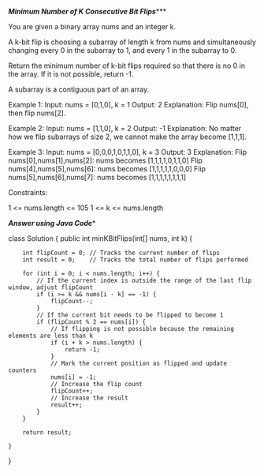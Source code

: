 *******Minimum Number of K Consecutive Bit Flips**********

You are given a binary array nums and an integer k.

A k-bit flip is choosing a subarray of length k from nums and simultaneously changing every 0 in the subarray to 1, and every 1 in the subarray to 0.

Return the minimum number of k-bit flips required so that there is no 0 in the array. If it is not possible, return -1.

A subarray is a contiguous part of an array.
 
Example 1:
Input: nums = [0,1,0], k = 1
Output: 2
Explanation: Flip nums[0], then flip nums[2].

Example 2:
Input: nums = [1,1,0], k = 2
Output: -1
Explanation: No matter how we flip subarrays of size 2, we cannot make the array become [1,1,1].

Example 3:
Input: nums = [0,0,0,1,0,1,1,0], k = 3
Output: 3
Explanation: 
Flip nums[0],nums[1],nums[2]: nums becomes [1,1,1,1,0,1,1,0]
Flip nums[4],nums[5],nums[6]: nums becomes [1,1,1,1,1,0,0,0]
Flip nums[5],nums[6],nums[7]: nums becomes [1,1,1,1,1,1,1,1]
 
Constraints:

1 <= nums.length <= 105
1 <= k <= nums.length


*************Answer using Java Code**************


class Solution {
    public int minKBitFlips(int[] nums, int k) {

        int flipCount = 0; // Tracks the current number of flips
        int result = 0;    // Tracks the total number of flips performed

        for (int i = 0; i < nums.length; i++) {
            // If the current index is outside the range of the last flip window, adjust flipCount
            if (i >= k && nums[i - k] == -1) {
                flipCount--;
            }
            // If the current bit needs to be flipped to become 1
            if (flipCount % 2 == nums[i]) {
                // If flipping is not possible because the remaining elements are less than k
                if (i + k > nums.length) {
                    return -1;
                }
                // Mark the current position as flipped and update counters
                nums[i] = -1;
                // Increase the flip count
                flipCount++;
                // Increase the result
                result++;
            }
        }

        return result;
        
    }
}

